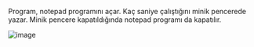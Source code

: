 Program, notepad programını açar. Kaç saniye çalıştığını minik pencerede yazar. Minik pencere kapatıldığında notepad programı da kapatılır.

![image](https://github.com/user-attachments/assets/527919b3-ef69-4df4-a0c2-b614f112b2bf)

